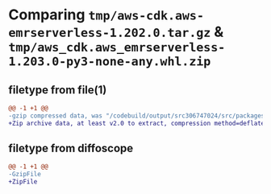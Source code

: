 # Comparing `tmp/aws-cdk.aws-emrserverless-1.202.0.tar.gz` & `tmp/aws_cdk.aws_emrserverless-1.203.0-py3-none-any.whl.zip`

## filetype from file(1)

```diff
@@ -1 +1 @@
-gzip compressed data, was "/codebuild/output/src306747024/src/packages/@aws-cdk/aws-emrserverless/dist/python/aws-cdk.aws-emrserverless-1.202.0.tar", last modified: Fri May 19 23:13:11 2023, max compression
+Zip archive data, at least v2.0 to extract, compression method=deflate
```

## filetype from diffoscope

```diff
@@ -1 +1 @@
-GzipFile
+ZipFile
```

